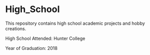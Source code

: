 # High_School

This repository contains high school academic projects and hobby creations.

High School Attended: Hunter College

Year of Graduation: 2018

